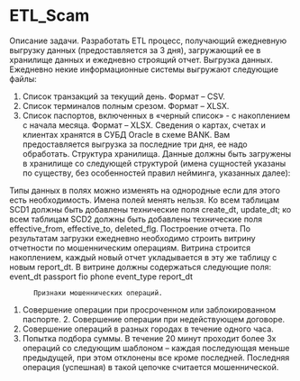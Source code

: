 # ETL_Scam

Описание задачи.
Разработать ETL процесс, получающий ежедневную выгрузку данных (предоставляется за 3 дня), загружающий ее в хранилище данных и ежедневно строящий отчет.
Выгрузка данных.
Ежедневно некие информационные системы выгружают следующие файлы:
1. Список транзакций за текущий день. Формат – CSV.
2. Список терминалов полным срезом. Формат – XLSX.
3. Список паспортов, включенных в «черный список» - с накоплением с
начала месяца. Формат – XLSX.
Сведения о картах, счетах и клиентах хранятся в СУБД Oracle в схеме BANK. Вам предоставляется выгрузка за последние три дня, ее надо обработать.
Структура хранилища.
Данные должны быть загружены в хранилище со следующей структурой (имена сущностей указаны по существу, без особенностей правил нейминга, указанных далее):
 
Типы данных в полях можно изменять на однородные если для этого есть необходимость. Имена полей менять нельзя. Ко всем таблицам SCD1 должны быть добавлены технические поля create_dt, update_dt; ко всем таблицам SCD2 должны быть добавлены технические поля effective_from, effective_to, deleted_flg.
Построение отчета.
По результатам загрузки ежедневно необходимо строить витрину отчетности по мошенническим операциям. Витрина строится накоплением, каждый новый отчет укладывается в эту же таблицу с новым report_dt.
В витрине должны содержаться следующие поля:
event_dt
passport
fio phone
event_type
report_dt

          Признаки мошеннических операций.
1. Совершение операции при просроченном или заблокированном паспорте. 2. Совершение операции при недействующем договоре.
3. Совершение операций в разных городах в течение одного часа.
4. Попытка подбора суммы. В течение 20 минут проходит более 3х операций со следующим шаблоном – каждая последующая меньше предыдущей, при этом отклонены все кроме последней. Последняя операция (успешная) в такой цепочке считается мошеннической.
